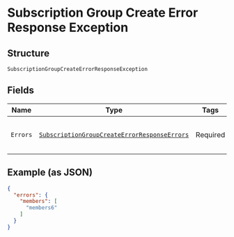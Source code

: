 
# Subscription Group Create Error Response Exception

## Structure

`SubscriptionGroupCreateErrorResponseException`

## Fields

| Name | Type | Tags | Description |
|  --- | --- | --- | --- |
| `Errors` | [`SubscriptionGroupCreateErrorResponseErrors`](../../doc/models/containers/subscription-group-create-error-response-errors.md) | Required | This is a container for one-of cases. |

## Example (as JSON)

```json
{
  "errors": {
    "members": [
      "members6"
    ]
  }
}
```

